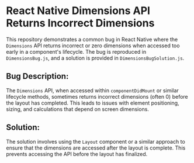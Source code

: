 # React Native Dimensions API Returns Incorrect Dimensions

This repository demonstrates a common bug in React Native where the `Dimensions` API returns incorrect or zero dimensions when accessed too early in a component's lifecycle.  The bug is reproduced in `DimensionsBug.js`, and a solution is provided in `DimensionsBugSolution.js`.

## Bug Description:

The `Dimensions` API, when accessed within `componentDidMount` or similar lifecycle methods, sometimes returns incorrect dimensions (often 0) before the layout has completed.  This leads to issues with element positioning, sizing, and calculations that depend on screen dimensions.

## Solution:

The solution involves using the `Layout` component or a similar approach to ensure that the dimensions are accessed after the layout is complete.  This prevents accessing the API before the layout has finalized.